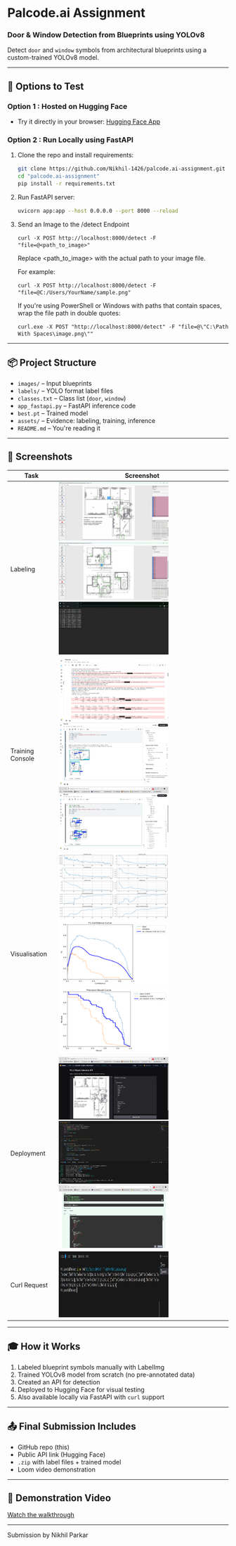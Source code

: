 # Palcode.ai Assignment

### Door & Window Detection from Blueprints using YOLOv8

Detect `door` and `window` symbols from architectural blueprints using a custom-trained YOLOv8 model.

---

## 🚀 Options to Test

### Option 1 : Hosted on Hugging Face

- Try it directly in your browser:
  [Hugging Face App](https://huggingface.co/spaces/Nikhil-1426/palcode-object-detection)

### Option 2 : Run Locally using FastAPI

1. Clone the repo and install requirements:
    ```bash
    git clone https://github.com/Nikhil-1426/palcode.ai-assignment.git
    cd "palcode.ai-assignment"
    pip install -r requirements.txt
    ```

2. Run FastAPI server:
    ```bash
    uvicorn app:app --host 0.0.0.0 --port 8000 --reload
    ```

3. Send an Image to the /detect Endpoint
    ```
    curl -X POST http://localhost:8000/detect -F "file=@<path_to_image>"
    ```
    Replace <path_to_image> with the actual path to your image file.
    
    For example:
    ```
    curl -X POST http://localhost:8000/detect -F "file=@C:/Users/YourName/sample.png"
    ```
    
    If you're using PowerShell or Windows with paths that contain spaces, wrap the file path in double quotes:
    
    ```
    curl.exe -X POST "http://localhost:8000/detect" -F "file=@\"C:\Path With Spaces\image.png\""
    ```
---

## 📦 Project Structure

- `images/` – Input blueprints
- `labels/` – YOLO format label files
- `classes.txt` – Class list (`door`, `window`)
- `app_fastapi.py` – FastAPI inference code
- `best.pt` – Trained model
- `assets/` – Evidence: labeling, training, inference
- `README.md` – You're reading it

---

## 📸 Screenshots

| Task | Screenshot |
|------|------------|
| Labeling | <img src="assets/labelImg_1.jpg" width="250"/> <img src="assets/labelImg_2.jpg" width="250"/> <img src="assets/label.jpg" height="120" width="250"/> |
| Training Console | <img src="assets/model.jpg" width="250"/> <img src="assets/output_1.jpg" width="250" height="143"/> <img src="assets/output_2.jpg" width="250" height="143"/> |
| Visualisation | <img src="assets/palcode_loss_metrics_graphs.png" width="250" height="150"/> <img src="assets/F1_curve.png" width="250" height="150"/> <img src="assets/PR_curve.png" width="250" height="150"/> |
| Deployment | <img src="assets/hf_interface.jpg" width="250" height="143"/> <img src="assets/fastapi_localhost.jpg" width="250" height="143"/> <img src="assets/fastapi_docs.jpg" width="250" height="143"/> |
| Curl Request | <img src="assets/curl_request.jpg" width="250" height="150"/> |

---

## 🎓 How it Works

1. Labeled blueprint symbols manually with LabelImg
2. Trained YOLOv8 model from scratch (no pre-annotated data)
3. Created an API for detection
4. Deployed to Hugging Face for visual testing
5. Also available locally via FastAPI with `curl` support

---

## 📤 Final Submission Includes

- GitHub repo (this)
- Public API link (Hugging Face)
- `.zip` with label files + trained model
- Loom video demonstration

---

## 🎥 Demonstration Video

[Watch the walkthrough](https://www.loom.com/share/your-video-id)

---

Submission by Nikhil Parkar
